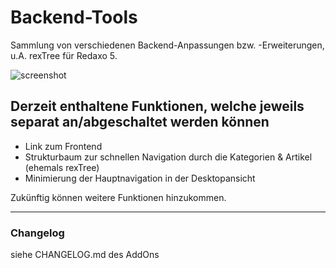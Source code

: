 ﻿Backend-Tools
=============

Sammlung von verschiedenen Backend-Anpassungen bzw. -Erweiterungen, u.A. rexTree für Redaxo 5.

![screenshot](https://user-images.githubusercontent.com/4291047/65509294-6e81a780-ded2-11e9-9656-58bcc870cf13.jpg)

Derzeit enthaltene Funktionen, welche jeweils separat an/abgeschaltet werden können
-----------------------------------------------------------------------------------
- Link zum Frontend
- Strukturbaum zur schnellen Navigation durch die Kategorien & Artikel (ehemals rexTree)
- Minimierung der Hauptnavigation in der Desktopansicht

Zukünftig können weitere Funktionen hinzukommen.

-----

### Changelog
siehe CHANGELOG.md des AddOns
